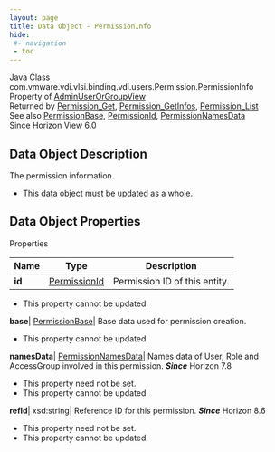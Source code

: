 ```yaml
---
layout: page
title: Data Object - PermissionInfo
hide:
 #- navigation
 - toc
---
```






Java Class
    com.vmware.vdi.vlsi.binding.vdi.users.Permission.PermissionInfo  
Property of
     [AdminUserOrGroupView](vdi.users.AdminUserOrGroup.AdminUserOrGroupView.md#field_detail)  
Returned by
     [Permission_Get](vdi.users.Permission.md#get), [Permission_GetInfos](vdi.users.Permission.md#getInfos), [Permission_List](vdi.users.Permission.md#list)  
See also
     [PermissionBase](vdi.users.Permission.PermissionBase.md), [PermissionId](vdi.entity.PermissionId.md), [PermissionNamesData](vdi.users.Permission.PermissionNamesData.md)  
Since 
    Horizon View 6.0

## Data Object Description 

The permission information. 

  * This data object must be updated as a whole.



## Data Object Properties

Properties

Name |  Type |  Description   
---|---|---  
**id**| [PermissionId](vdi.entity.PermissionId.md)|  Permission ID of this entity.   


 * This property cannot be updated.

  
**base**| [PermissionBase](vdi.users.Permission.PermissionBase.md)|  Base data used for permission creation.   


 * This property cannot be updated.

  
**namesData**| [PermissionNamesData](vdi.users.Permission.PermissionNamesData.md)|  Names data of User, Role and AccessGroup involved in this permission.  **_Since_** Horizon 7.8  


 * This property need not be set.
 * This property cannot be updated.

  
**refId**|  xsd:string|  Reference ID for this permission.  **_Since_** Horizon 8.6  


 * This property need not be set.
 * This property cannot be updated.

  
  
  
   
  
  

